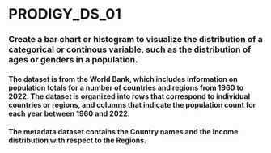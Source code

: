 # PRODIGY_DS_01
### Create a bar chart or histogram to visualize the distribution of a categorical or continous variable, such as the distribution of ages or genders in a population.
#### The dataset is from the World Bank, which includes information on population totals for a number of countries and regions from 1960 to 2022. The dataset is organized into rows that correspond to individual countries or regions, and columns that indicate the population count for each year between 1960 and 2022.
#### The metadata dataset contains the Country names and the Income distribution with respect to the Regions.
